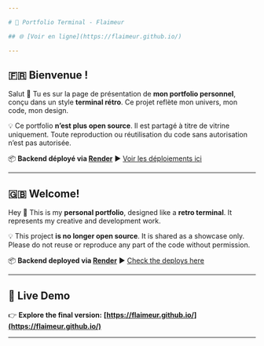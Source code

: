 ```yaml
---

# 🎨 Portfolio Terminal - Flaimeur

## 🌐 [Voir en ligne](https://flaimeur.github.io/)

---
```


## 🇫🇷 Bienvenue !

Salut 👋
Tu es sur la page de présentation de **mon portfolio personnel**, conçu dans un style **terminal rétro**.
Ce projet reflète mon univers, mon code, mon design.

💡 Ce portfolio **n’est plus open source**. Il est partagé à titre de vitrine uniquement.
Toute reproduction ou réutilisation du code sans autorisation n’est pas autorisée.

📦 **Backend déployé via [Render](https://render.com)**
▶️ [Voir les déploiements ici](https://dashboard.render.com/web/srv-d0qttkbe5dus739tomg0/deploys/dep-d0qttkje5dus739tomp0)

---

## 🇬🇧 Welcome!

Hey 👋
This is my **personal portfolio**, designed like a **retro terminal**.
It represents my creative and development work.

💡 This project **is no longer open source**. It is shared as a showcase only.
Please do not reuse or reproduce any part of the code without permission.

📦 **Backend deployed via [Render](https://render.com)**
▶️ [Check the deploys here](https://dashboard.render.com/web/srv-d0qttkbe5dus739tomg0/deploys/dep-d0qttkje5dus739tomp0)

---

## 🚀 Live Demo

👉 **Explore the final version:**
**[https://flaimeur.github.io/](https://flaimeur.github.io/)**

---
